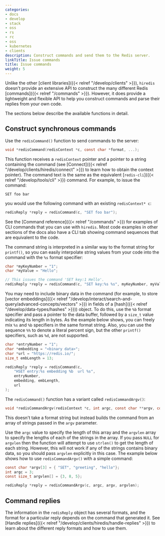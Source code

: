 ```yaml
---
categories:
- docs
- develop
- stack
- oss
- rs
- rc
- oss
- kubernetes
- clients
description: Construct commands and send them to the Redis server.
linkTitle: Issue commands
title: Issue commands
weight: 5
---
```


Unlike the other [client libraries]({{< relref "/develop/clients" >}}),
`hiredis` doesn't provide an extensive API to construct the many different
Redis [commands]({{< relref "/commands" >}}). However, it does provide a lightweight and
flexible API to help you construct commands and parse their replies from
your own code.

The sections below describe the available functions in
detail.

## Construct synchronous commands

Use the `redisCommand()` function to send commands to the server:

```c
void *redisCommand(redisContext *c, const char *format, ...);
```

This function receives a `redisContext` pointer and a pointer
to a string containing the command (see
[Connect]({{< relref "/develop/clients/hiredis/connect" >}})
to learn how to obtain the context pointer). The command text is the
same as the equivalent [`redis-cli`]({{< relref "/develop/tools/cli" >}})
command. For example, to issue the command:

```
SET foo bar
```

you would use the following command with an existing `redisContext* c`:

```c
redisReply *reply = redisCommand(c, "SET foo bar");
```

See the [Command reference]({{< relref "/commands" >}}) for examples
of CLI commands that you can use with `hiredis`. Most code examples
in other sections of the docs also have a CLI tab showing
command sequences that are equivalent to the code.

The command string is interpreted in a similar way to the format
string for `printf()`, so you can easily interpolate string values from
your code into the command with the `%s` format specifier:

```c
char *myKeyNumber = "1";
char *myValue = "Hello";

// This issues the command 'SET key:1 Hello'.
redisReply *reply = redisCommand(c, "SET key:%s %s", myKeyNumber, myValue);
```

You may need to include binary data in the command (for example, to store
[vector embeddings]({{< relref "/develop/interact/search-and-query/advanced-concepts/vectors" >}})
in fields of a [hash]({{< relref "/develop/data-types/hashes" >}})) object.
To do this, use the `%b` format specifier and pass a pointer to the
data buffer, followed by a `size_t` value indicating its length in bytes.
As the example below shows, you can freely mix `%s` and `%b` specifiers
in the same format string. Also, you can use the sequence `%%` to
denote a literal percent sign, but the other `printf()` specifiers,
such as `%d`, are not supported.

```c
char *entryNumber = "1";
char *embedding = "<binary data>";
char *url = "https://redis.io/";
size_t embLength = 13;

redisReply *reply = redisCommand(c,
    "HSET entry:%s embedding %b  url %s",
    entryNumber,
    embedding, embLength,
    url
);
```

The `redisCommand()` function has a variant called `redisCommandArgv()`:

```c
void *redisCommandArgv(redisContext *c, int argc, const char **argv, const size_t *argvlen);
```

This doesn't take a format string but instead builds the command from an array
of strings passed in the `argv` parameter.

Use the `argc` value to
specify the length of this array and the `argvlen` array to specify
the lengths of each of the strings in the array. If you pass `NULL`
for `argvlen` then the function will attempt to use `strlen()` to
get the length of each string. However, this will not work if any of
the strings contains binary data, so you should pass `argvlen`
explicitly in this case. The example below shows how to use
`redisCommandArgv()` with a simple command:

```c
const char *argv[3] = { "SET", "greeting", "hello"};
int argc = 3;
const size_t argvlen[] = {3, 8, 5};

redisReply *reply = redisCommandArgv(c, argc, argv, argvlen);
```

## Command replies

The information in the `redisReply` object has several formats,
and the format for a particular reply depends on the command that generated it.
See
[Handle replies]({{< relref "/develop/clients/hiredis/handle-replies" >}})
to learn about the different reply formats and how to use them.
